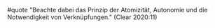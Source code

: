 #quote  "Beachte dabei das Prinzip der Atomizität, Autonomie und die Notwendigkeit von Verknüpfungen." (Clear 2020:11)